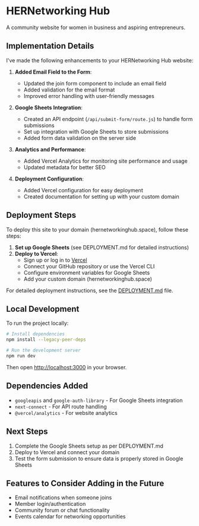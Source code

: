 # HERNetworking Hub

A community website for women in business and aspiring entrepreneurs.

## Implementation Details

I've made the following enhancements to your HERNetworking Hub website:

1. **Added Email Field to the Form**:
   - Updated the join form component to include an email field
   - Added validation for the email format
   - Improved error handling with user-friendly messages

2. **Google Sheets Integration**:
   - Created an API endpoint (`/api/submit-form/route.js`) to handle form submissions
   - Set up integration with Google Sheets to store submissions
   - Added form data validation on the server side

3. **Analytics and Performance**:
   - Added Vercel Analytics for monitoring site performance and usage
   - Updated metadata for better SEO

4. **Deployment Configuration**:
   - Added Vercel configuration for easy deployment
   - Created documentation for setting up with your custom domain

## Deployment Steps

To deploy this site to your domain (hernetworkinghub.space), follow these steps:

1. **Set up Google Sheets** (see DEPLOYMENT.md for detailed instructions)
2. **Deploy to Vercel**:
   - Sign up or log in to [Vercel](https://vercel.com)
   - Connect your GitHub repository or use the Vercel CLI
   - Configure environment variables for Google Sheets
   - Add your custom domain (hernetworkinghub.space)

For detailed deployment instructions, see the [DEPLOYMENT.md](./DEPLOYMENT.md) file.

## Local Development

To run the project locally:

```bash
# Install dependencies
npm install --legacy-peer-deps

# Run the development server
npm run dev
```

Then open [http://localhost:3000](http://localhost:3000) in your browser.

## Dependencies Added

- `googleapis` and `google-auth-library` - For Google Sheets integration
- `next-connect` - For API route handling
- `@vercel/analytics` - For website analytics

## Next Steps

1. Complete the Google Sheets setup as per DEPLOYMENT.md
2. Deploy to Vercel and connect your domain
3. Test the form submission to ensure data is properly stored in Google Sheets

## Features to Consider Adding in the Future

- Email notifications when someone joins
- Member login/authentication
- Community forum or chat functionality
- Events calendar for networking opportunities

